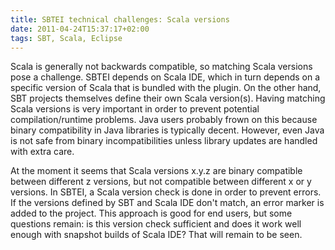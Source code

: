 ```yaml
---
title: SBTEI technical challenges: Scala versions
date: 2011-04-24T15:37:17+02:00
tags: SBT, Scala, Eclipse
---
```


Scala is generally not backwards compatible, so matching Scala versions pose a challenge. SBTEI depends on Scala IDE, which in turn depends on a specific version of Scala that is bundled with the plugin. On the other hand, SBT projects themselves define their own Scala version(s). Having matching Scala versions is very important in order to prevent potential compilation/runtime problems. Java users probably frown on this because binary compatibility in Java libraries is typically decent. However, even Java is not safe from binary incompatibilities unless library updates are handled with extra care.

At the moment it seems that Scala versions x.y.z are binary compatible between different z versions, but not compatible between different x or y versions. In SBTEI, a Scala version check is done in order to prevent errors. If the versions defined by SBT and Scala IDE don't match, an error marker is added to the project. This approach is good for end users, but some questions remain: is this version check sufficient and does it work well enough with snapshot builds of Scala IDE? That will remain to be seen.